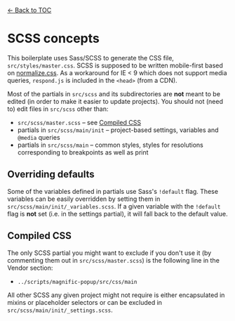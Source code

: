 [← Back to TOC](TOC.md)

# SCSS concepts

This boilerplate uses Sass/SCSS to generate the CSS file, `src/styles/master.css`. SCSS is supposed to be written mobile-first based on [normalize.css](https://github.com/necolas/normalize.css/). As a workaround for IE < 9 which does not support media queries, `respond.js` is included in the `<head>` (from a CDN).

Most of the partials in `src/scss` and its subdirectories are **not** meant to be edited (in order to make it easier to update projects). You should not (need to) edit files in `src/scss` other than:

* `src/scss/master.scss` – see [Compiled CSS](#compiled-css)
* partials in `src/scss/main/init` – project-based settings, variables and `@media` queries
* partials in `src/scss/main` – common styles, styles for resolutions corresponding to breakpoints as well as print

## Overriding defaults

Some of the variables defined in partials use Sass's `!default` flag. These variables can be easily overridden by setting them in `src/scss/main/init/_variables.scss`. If a given variable with the `!default` flag is **not** set (i.e. in the settings partial), it will fall back to the default value.

## Compiled CSS

The only SCSS partial you might want to exclude if you don't use it (by commenting them out in `src/scss/master.scss`) is the following line in the Vendor section:

* `../scripts/magnific-popup/src/css/main`

All other SCSS any given project might not require is either encapsulated in mixins or placeholder selectors or can be excluded in `src/scss/main/init/_settings.scss`.

